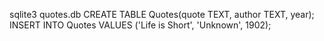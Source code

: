 sqlite3 quotes.db
CREATE TABLE Quotes(quote TEXT, author TEXT, year);
INSERT INTO Quotes VALUES ('Life is Short', 'Unknown', 1902);